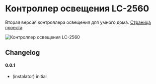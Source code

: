 # Контроллер освещения LC-2560
Вторая версия контроллера освещения для умного дома.
[Страница проекта](http://blog.instalator.ru/archives/657)

![Контроллер освещения LC-2560](http://blog.instalator.ru/wp-content/uploads/photo-gallery/lighting/IMG_1548.JPG)

## Changelog

#### 0.0.1
* (instalator) initial
